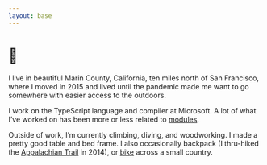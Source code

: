 ```yaml
---
layout: base
---
```


<div class="slide-enter-content">

# 👋

I live in beautiful Marin County, California, ten miles north of San Francisco, where I moved in 2015 and lived until the pandemic made me want to go somewhere with easier access to the outdoors.

I work on the TypeScript language and compiler at Microsoft. A lot of what I’ve worked on has been more or less related to [modules](https://www.typescriptlang.org/docs/handbook/modules).

Outside of work, I’m currently climbing, diving, and woodworking. I made a pretty good table and bed frame. I also occasionally backpack (I thru-hiked the [Appalachian Trail](https://en.wikipedia.org/wiki/Appalachian_Trail) in 2014), or [bike](/one-does-not-simply-walk-into-mordor) across a small country.

</div>
